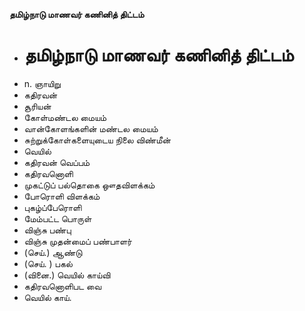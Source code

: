 **தமிழ்நாடு மாணவர் கணினித் திட்டம்**
- # தமிழ்நாடு மாணவர் கணினித் திட்டம்
- n. ஞாயிறு
- கதிரவன்
-  சூரியன்
- கோள்மண்டல மையம்
- வான்கோளங்களின் மண்டல மையம்
- சுற்றுக்கோள்களையுடைய நிலை விண்மீன்
- வெயில்
- கதிரவன் வெப்பம்
- கதிரவனொளி
-  முகட்டுப் பல்தொகை ஔதவிளக்கம்
- போரொளி விளக்கம்
- புகழ்ப்பேரொளி
- மேம்பட்ட பொருள்
- விஞ்சு பண்பு
- விஞ்சு முதன்மைப் பண்பாளர்
- (செய்.) ஆண்டு
- (செய். ) பகல்
- (வினை.) வெயில் காய்வி
-  கதிரவனொளிபட வை
- வெயில்  காய்.


